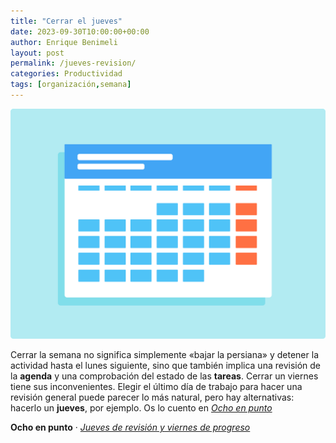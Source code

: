 ```yaml
---
title: "Cerrar el jueves"
date: 2023-09-30T10:00:00+00:00
author: Enrique Benimeli
layout: post
permalink: /jueves-revision/
categories: Productividad
tags: [organización,semana]
---
```


[![image](assets/images/posts/2023/09/calendario_mes.png)](https://www.ochoenpunto.com/jueves-revision-y-viernes-progreso/)

Cerrar la semana no significa simplemente «bajar la persiana» y detener la actividad hasta el lunes siguiente, sino que también implica una revisión de la **agenda** y una comprobación del estado de las **tareas**. Cerrar un viernes tiene sus inconvenientes. Elegir el último día de trabajo para hacer una revisión general puede parecer lo más natural, pero hay alternativas: hacerlo un **jueves**, por ejemplo. Os lo cuento en [*Ocho en punto*](https://www.ochoenpunto.com/jueves-revision-y-viernes-progreso/)

**Ocho en punto** · [*Jueves de revisión y viernes de progreso*](https://www.ochoenpunto.com/jueves-revision-y-viernes-progreso/)

